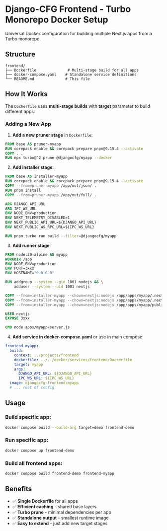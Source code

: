# Django-CFG Frontend - Turbo Monorepo Docker Setup

Universal Docker configuration for building multiple Next.js apps from a Turbo monorepo.

## Structure

```
frontend/
├── Dockerfile              # Multi-stage build for all apps
├── docker-compose.yaml    # Standalone service definitions
└── README.md              # This file
```

## How It Works

The `Dockerfile` uses **multi-stage builds** with **target** parameter to build different apps:

### Adding a New App

1. **Add a new pruner stage** in `Dockerfile`:
```dockerfile
FROM base AS pruner-myapp
RUN corepack enable && corepack prepare pnpm@9.15.4 --activate
COPY . .
RUN npx turbo@^2 prune @djangocfg/myapp --docker
```

2. **Add installer stage**:
```dockerfile
FROM base AS installer-myapp
RUN corepack enable && corepack prepare pnpm@9.15.4 --activate
COPY --from=pruner-myapp /app/out/json/ .
RUN pnpm install
COPY --from=pruner-myapp /app/out/full/ .

ARG DJANGO_API_URL
ARG IPC_WS_URL
ENV NODE_ENV=production
ENV NEXT_TELEMETRY_DISABLED=1
ENV NEXT_PUBLIC_API_URL=${DJANGO_API_URL}
ENV NEXT_PUBLIC_WS_RPC_URL=${IPC_WS_URL}

RUN pnpm turbo run build --filter=@djangocfg/myapp
```

3. **Add runner stage**:
```dockerfile
FROM node:20-alpine AS myapp
WORKDIR /app
ENV NODE_ENV=production
ENV PORT=3xxx
ENV HOSTNAME="0.0.0.0"

RUN addgroup --system --gid 1001 nodejs && \
    adduser --system --uid 1001 nextjs

COPY --from=installer-myapp --chown=nextjs:nodejs /app/apps/myapp/.next/standalone ./
COPY --from=installer-myapp --chown=nextjs:nodejs /app/apps/myapp/.next/static ./apps/myapp/.next/static
COPY --from=installer-myapp --chown=nextjs:nodejs /app/apps/myapp/public ./apps/myapp/public

USER nextjs
EXPOSE 3xxx

CMD node apps/myapp/server.js
```

4. **Add service in docker-compose.yaml** or use in main compose:
```yaml
frontend-myapp:
  build:
    context: ../projects/frontend
    dockerfile: ../../docker/services/frontend/Dockerfile
    target: myapp
    args:
      DJANGO_API_URL: ${DJANGO_API_URL}
      IPC_WS_URL: ${IPC_WS_URL}
  image: djangocfg-frontend:myapp
  # ... rest of config
```

## Usage

### Build specific app:
```bash
docker compose build --build-arg target=demo frontend-demo
```

### Run specific app:
```bash
docker compose up frontend-demo
```

### Build all frontend apps:
```bash
docker compose build frontend-demo frontend-myapp
```

## Benefits

- ✅ **Single Dockerfile** for all apps
- ✅ **Efficient caching** - shared base layers
- ✅ **Turbo prune** - minimal dependencies per app
- ✅ **Standalone output** - smallest runtime image
- ✅ **Easy to extend** - just add new target stages

